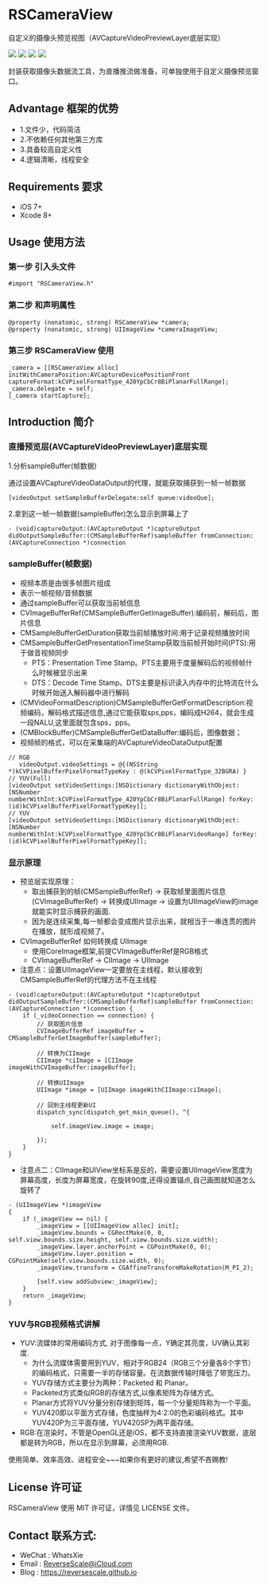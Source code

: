 # RSCameraView
自定义的摄像头预览视图（AVCaptureVideoPreviewLayer底层实现）

![](https://img.shields.io/badge/platform-iOS-red.svg) 
![](https://img.shields.io/badge/language-Objective--C-orange.svg) 
![](https://img.shields.io/badge/download-791K-brightgreen.svg)
![](https://img.shields.io/badge/license-MIT%20License-brightgreen.svg) 

封装获取摄像头数据流工具，为直播推流做准备，可单独使用于自定义摄像预览窗口。


## Advantage 框架的优势
* 1.文件少，代码简洁
* 2.不依赖任何其他第三方库
* 3.具备较高自定义性
* 4.逻辑清晰，线程安全

## Requirements 要求
* iOS 7+
* Xcode 8+


## Usage 使用方法
### 第一步 引入头文件
```
#import "RSCameraView.h"
```
### 第二步 <RSCameraDelegate>和声明属性
```
@property (nonatomic, strong) RSCameraView *camera;
@property (nonatomic, strong) UIImageView *cameraImageView;
```
### 第三步 RSCameraView 使用
```
_camera = [[RSCameraView alloc] initWithCameraPosition:AVCaptureDevicePositionFront captureFormat:kCVPixelFormatType_420YpCbCr8BiPlanarFullRange];
_camera.delegate = self;
[_camera startCapture];
```

## Introduction 简介
### 直播预览层(AVCaptureVideoPreviewLayer)底层实现

1.分析sampleBuffer(帧数据)

通过设置AVCaptureVideoDataOutput的代理，就能获取捕获到一帧一帧数据

```
[videoOutput setSampleBufferDelegate:self queue:videoQue];
```

2.拿到这一帧一帧数据(sampleBuffer)怎么显示到屏幕上了
```
- (void)captureOutput:(AVCaptureOutput *)captureOutput didOutputSampleBuffer:(CMSampleBufferRef)sampleBuffer fromConnection:(AVCaptureConnection *)connection
```

### sampleBuffer(帧数据)

* 视频本质是由很多帧图片组成
* 表示一帧视频/音频数据
* 通过sampleBuffer可以获取当前帧信息
* CVImageBufferRef(CMSampleBufferGetImageBuffer):编码前，解码后，图片信息
* CMSampleBufferGetDuration获取当前帧播放时间:用于记录视频播放时间
* CMSampleBufferGetPresentationTimeStamp获取当前帧开始时间(PTS):用于做音视频同步
    * PTS：Presentation Time Stamp。PTS主要用于度量解码后的视频帧什么时候被显示出来
    * DTS：Decode Time Stamp。DTS主要是标识读入内存中的比特流在什么时候开始送入解码器中进行解码
* (CMVideoFormatDescription)CMSampleBufferGetFormatDescription:视频编码，解码格式描述信息,通过它能获取sps,pps，编码成H264，就会生成一段NALU,这里面就包含sps，pps。
* (CMBlockBuffer)CMSampleBufferGetDataBuffer:编码后，图像数据；
* 视频帧的格式，可以在采集端的AVCaptureVideoDataOutput配置

```
// RGB
   videoOutput.videoSettings = @{(NSString *)kCVPixelBufferPixelFormatTypeKey : @(kCVPixelFormatType_32BGRA) }
// YUV(Full)
[videoOutput setVideoSettings:[NSDictionary dictionaryWithObject:[NSNumber numberWithInt:kCVPixelFormatType_420YpCbCr8BiPlanarFullRange] forKey:(id)kCVPixelBufferPixelFormatTypeKey]];
// YUV
[videoOutput setVideoSettings:[NSDictionary dictionaryWithObject:[NSNumber numberWithInt:kCVPixelFormatType_420YpCbCr8BiPlanarVideoRange] forKey:(id)kCVPixelBufferPixelFormatTypeKey]];
```

### 显示原理

* 预览层实现原理：
    * 取出捕获到的帧(CMSampleBufferRef) -> 获取帧里面图片信息(CVImageBufferRef) -> 转换成UIImage -> 设置为UIImageView的image就能实时显示捕获的画面.
    * 因为是连续采集,每一帧都会变成图片显示出来，就相当于一串连贯的图片在播放，就形成视频了。
* CVImageBufferRef 如何转换成 UIImage
    * 使用CoreImage框架,前提CVImageBufferRef是RGB格式
    * CVImageBufferRef -> CIImage -> UIImage
* 注意点：设置UIImageView一定要放在主线程，默认接收到CMSampleBufferRef的代理方法不在主线程

```
- (void)captureOutput:(AVCaptureOutput *)captureOutput didOutputSampleBuffer:(CMSampleBufferRef)sampleBuffer fromConnection:(AVCaptureConnection *)connection {
    if (_videoConnection == connection) {
        // 获取图片信息
        CVImageBufferRef imageBuffer = CMSampleBufferGetImageBuffer(sampleBuffer);

        // 转换为CIImage
        CIImage *ciImage = [CIImage imageWithCVImageBuffer:imageBuffer];

        // 转换UIImage
        UIImage *image = [UIImage imageWithCIImage:ciImage];

        // 回到主线程更新UI
        dispatch_sync(dispatch_get_main_queue(), ^{

            self.imageView.image = image;

        });
    }
}
```

* 注意点二：CIImage和UIView坐标系是反的，需要设置UIImageView宽度为屏幕高度，长度为屏幕宽度，在旋转90度,还得设置锚点,自己画图就知道怎么旋转了

```
- (UIImageView *)imageView
{
    if (_imageView == nil) {
        _imageView = [[UIImageView alloc] init];
        _imageView.bounds = CGRectMake(0, 0, self.view.bounds.size.height, self.view.bounds.size.width);
        _imageView.layer.anchorPoint = CGPointMake(0, 0);
        _imageView.layer.position = CGPointMake(self.view.bounds.size.width, 0);
        _imageView.transform = CGAffineTransformMakeRotation(M_PI_2);

        [self.view addSubview:_imageView];
    }
    return _imageView;
}
```

### YUV与RGB视频格式讲解

* YUV:流媒体的常用编码方式, 对于图像每一点，Y确定其亮度，UV确认其彩度.
    * 为什么流媒体需要用到YUV，相对于RGB24（RGB三个分量各8个字节）的编码格式，只需要一半的存储容量。在流数据传输时降低了带宽压力。
    * YUV存储方式主要分为两种：Packeted 和 Planar。
    * Packeted方式类似RGB的存储方式,以像素矩阵为存储方式。
    * Planar方式将YUV分量分别存储到矩阵，每一个分量矩阵称为一个平面。
    * YUV420即以平面方式存储，色度抽样为4:2:0的色彩编码格式。其中YUV420P为三平面存储，YUV420SP为两平面存储。
* RGB:在渲染时，不管是OpenGL还是iOS，都不支持直接渲染YUV数据，底层都是转为RGB，所以在显示到屏幕，必须用RGB.


使用简单、效率高效、进程安全~~~如果你有更好的建议,希望不吝赐教!


## License 许可证
RSCameraView 使用 MIT 许可证，详情见 LICENSE 文件。


## Contact 联系方式:
* WeChat : WhatsXie
* Email : ReverseScale@iCloud.com
* Blog : https://reversescale.github.io

